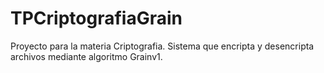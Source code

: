 # TPCriptografiaGrain

Proyecto para la materia Criptografia. Sistema que encripta y desencripta archivos mediante algoritmo Grainv1.

